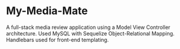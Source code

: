 # My-Media-Mate
A full-stack media review application using a Model View Controller architecture. Used MySQL with Sequelize Object-Relational Mapping. Handlebars used for front-end templating.
